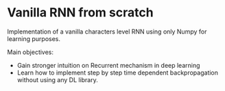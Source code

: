 # Vanilla RNN from scratch

Implementation of a vanilla characters level RNN using only Numpy for learning purposes.

Main objectives:

- Gain stronger intuition on Recurrent mechanism in deep learning
- Learn how to implement step by step time dependent backpropagation without using any DL library.
